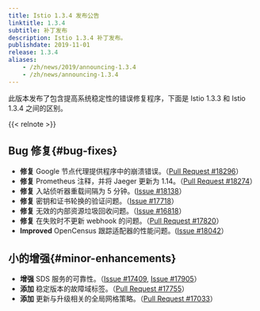 ```yaml
---
title: Istio 1.3.4 发布公告
linktitle: 1.3.4
subtitle: 补丁发布
description: Istio 1.3.4 补丁发布。
publishdate: 2019-11-01
release: 1.3.4
aliases:
    - /zh/news/2019/announcing-1.3.4
    - /zh/news/announcing-1.3.4
---
```


此版本发布了包含提高系统稳定性的错误修复程序，下面是 Istio 1.3.3 和 Istio 1.3.4 之间的区别。

{{< relnote >}}

## Bug 修复{#bug-fixes}

- **修复** Google 节点代理提供程序中的崩溃错误。（[Pull Request #18296](https://github.com/istio/istio/pull/18260)）
- **修复** Prometheus 注释，并将 Jaeger 更新为 1.14。（[Pull Request #18274](https://github.com/istio/istio/pull/18274)）
- **修复** 入站侦听器重载间隔为 5 分钟。([Issue #18138](https://github.com/istio/istio/issues/18088)）
- **修复** 密钥和证书轮换的验证问题。（[Issue #17718](https://github.com/istio/istio/issues/17718)）
- **修复** 无效的内部资源垃圾回收问题。（[Issue #16818](https://github.com/istio/istio/issues/16818)）
- **修复** 在失败时不更新 webhook 的问题。（[Pull Request #17820](https://github.com/istio/istio/pull/17820)）
- **Improved** OpenCensus 跟踪适配器的性能问题。([Issue #18042](https://github.com/istio/istio/issues/18042)）

## 小的增强{#minor-enhancements}

- **增强** SDS 服务的可靠性。（[Issue #17409](https://github.com/istio/istio/issues/17409), [Issue #17905](https://github.com/istio/istio/issues/17905)）
- **添加** 稳定版本的故障域标签。（[Pull Request #17755](https://github.com/istio/istio/pull/17755)）
- **添加** 更新与升级相关的全局网格策略。（[Pull Request #17033](https://github.com/istio/istio/pull/17033)）
